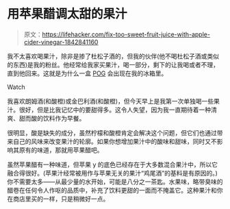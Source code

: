 # 用苹果醋调太甜的果汁

> 原文：<https://lifehacker.com/fix-too-sweet-fruit-juice-with-apple-cider-vinegar-1842841160>

我不太喜欢喝果汁，除非是掺了杜松子酒的，但我的伙伴(他不喝杜松子酒或类似的东西)是我的粉丝。他经常给我家买果汁，喝一部分，剩下的让我喝或者不理，直到他回来。这就是为什么一盒 [POG](https://en.wikipedia.org/wiki/Pog_(drink)) 会出现在我的冰箱里。

Watch

我喜欢朗姆酒(和酸橙)或金巴利酒(和酸橙)，但今天早上是我第一次单独喝一些果汁。很好，但是比我记忆中的要甜得多。这令人失望，因为我一直期待着一种清爽、甜而酸的饮料作为早餐。

很明显，酸是缺失的成分，虽然柠檬和酸橙肯定会解决这个问题，但它们也通过带来自己的风味来改变果汁的轮廓。如果你想增加果汁中的酸味和甜味，同时又不影响其原有的味道，那就用苹果醋吧。

虽然苹果醋有一种味道，但苹果 y 的底色已经存在于大多数混合果汁中，所以它融合得很好。(苹果汁经常被用作与苹果无关的果汁“鸡尾酒”的基料是有原因的。)你不需要太多——从最少量的水开始，可能是八分之一茶匙。水果味，略带臭味的醋卷在任何令人作呕的品质中，补充了饮料更甜的一面而不掩盖它。这种果汁和你在商店里买的一样，只是稍微好一点。